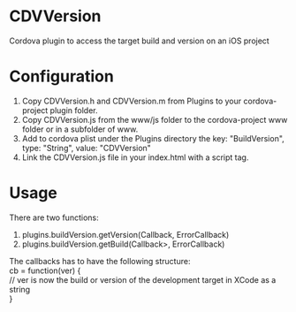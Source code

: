 # CDVVersion
Cordova plugin to access the target build and version on an iOS project

# Configuration
1. Copy CDVVersion.h and CDVVersion.m from Plugins to your cordova-project plugin folder.
2. Copy CDVVersion.js from the www/js folder to the cordova-project www folder or in a subfolder of www.
3. Add to cordova plist under the Plugins directory the key: "BuildVersion", type: "String", value: "CDVVersion"
4. Link the CDVVersion.js file in your index.html with a script tag.

# Usage
There are two functions:   
1. plugins.buildVersion.getVersion(Callback, ErrorCallback)   
2. plugins.buildVersion.getBuild(Callback>, ErrorCallback)   

The callbacks has to have the following structure:   
	cb = function(ver) {   
		// ver is now the build or version of the development target in XCode as a string   
	}